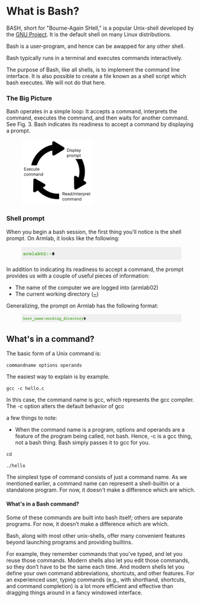 # What is Bash?

BASH, short for "Bourne-Again SHell," is a popular Unix-shell developed by the [GNU Project](https://en.wikipedia.org/wiki/GNU\_Project). It is the default shell on many Linux distributions.&#x20;

Bash is a user-program, and hence can be awapped for any other shell.&#x20;



Bash typically runs in a terminal and executes commands interactively.&#x20;

The purpose of Bash, like all shells, is to implement the command line interface. It is also possible to create a file known as a shell script which bash executes. We will not do that here.&#x20;







### The Big Picture

Bash operates in a simple loop: It accepts a command, interprets the command, executes the command, and then waits for another command. See Fig. 3. Bash indicates its readiness to accept a command by displaying a prompt.&#x20;

<figure><img src="../.gitbook/assets/Group 12 (2).png" alt="" width="188"><figcaption></figcaption></figure>

### Shell prompt

When you begin a bash session, the first thing you'll notice is the shell prompt. On Armlab, it looks like the following:

<figure><img src="../.gitbook/assets/Screenshot 2023-04-25 at 3.08.46 PM.png" alt=""><figcaption></figcaption></figure>

In addition to indicating its readiness to accept a command, the prompt provides us with a couple of useful pieces of information:

* The name of the computer we are logged into (armlab02)
* The current working directory ([\~](useful-command-line-features.md#tilde-expansion))&#x20;

Generalizing, the prompt on Armlab has the following format:&#x20;

<figure><img src="../.gitbook/assets/Screenshot 2023-05-24 at 9.53.35 PM.png" alt=""><figcaption></figcaption></figure>

## What's in a command?

The basic form of a Unix command is:&#x20;

```
commandname options operands
```

The easiest way to explain is by example.&#x20;

```
gcc -c hello.c
```

In this case, the command name is gcc, which represents the gcc compiler. The -c option alters the default behavior of gcc



a few things to note:&#x20;

* When the command name is a program, options and operands are a feature of the program being called,  not bash. Hence, -c is a gcc thing, not a bash thing. Bash simply passes it to gcc for you.&#x20;

```
cd
```



```
./hello
```







The simplest type of command consists of just a command name. As we mentioned earlier, a command name can represent a shell-builtin or a standalone program. For now, it doesn't make a difference which are which.&#x20;



#### What's in a Bash command?

Some of these commands are built into bash itself; others are separate programs. For now, it doesn’t make a difference which are which.

Bash, along with most other unix-shells, offer many convenient features beyond launching programs and providing builtins.&#x20;

&#x20;For example, they remember commands that you’ve typed, and let you reuse those commands. Modern shells also let you edit those commands, so they don’t have to be the same each time. And modern shells let you define your own command abbreviations, shortcuts, and other features. For an experienced user, typing commands (e.g., with shorthand, shortcuts, and command completion) is a lot more efficient and effective than dragging things around in a fancy windowed interface.
